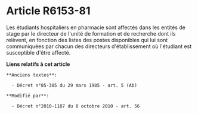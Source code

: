 # Article R6153-81

Les étudiants hospitaliers en pharmacie sont affectés dans les entités de stage par le directeur de l'unité de formation et
de recherche dont ils relèvent, en fonction des listes des postes disponibles qui lui sont communiquées par chacun des
directeurs d'établissement où l'étudiant est susceptible d'être affecté.

**Liens relatifs à cet article**

	**Anciens textes**:

	  - Décret n°85-385 du 29 mars 1985 - art. 5 (Ab)

	**Modifié par**:

	  - Décret n°2010-1187 du 8 octobre 2010 - art. 56
